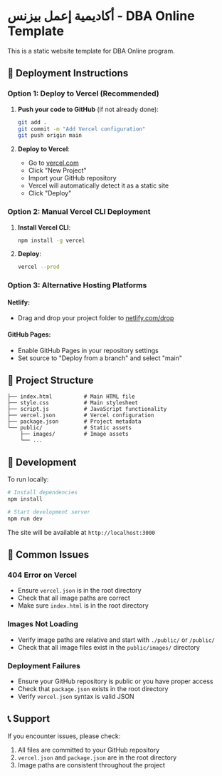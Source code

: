 # أكاديمية إعمل بيزنس - DBA Online Template

This is a static website template for DBA Online program.

## 🚀 Deployment Instructions

### Option 1: Deploy to Vercel (Recommended)

1. **Push your code to GitHub** (if not already done):
   ```bash
   git add .
   git commit -m "Add Vercel configuration"
   git push origin main
   ```

2. **Deploy to Vercel**:
   - Go to [vercel.com](https://vercel.com)
   - Click "New Project"
   - Import your GitHub repository
   - Vercel will automatically detect it as a static site
   - Click "Deploy"

### Option 2: Manual Vercel CLI Deployment

1. **Install Vercel CLI**:
   ```bash
   npm install -g vercel
   ```

2. **Deploy**:
   ```bash
   vercel --prod
   ```

### Option 3: Alternative Hosting Platforms

#### Netlify:
- Drag and drop your project folder to [netlify.com/drop](https://netlify.com/drop)

#### GitHub Pages:
- Enable GitHub Pages in your repository settings
- Set source to "Deploy from a branch" and select "main"

## 📁 Project Structure

```
├── index.html          # Main HTML file
├── style.css           # Main stylesheet
├── script.js           # JavaScript functionality
├── vercel.json         # Vercel configuration
├── package.json        # Project metadata
└── public/             # Static assets
    ├── images/         # Image assets
    └── ...
```

## 🔧 Development

To run locally:

```bash
# Install dependencies
npm install

# Start development server
npm run dev
```

The site will be available at `http://localhost:3000`

## 🐛 Common Issues

### 404 Error on Vercel
- Ensure `vercel.json` is in the root directory
- Check that all image paths are correct
- Make sure `index.html` is in the root directory

### Images Not Loading
- Verify image paths are relative and start with `./public/` or `/public/`
- Check that all image files exist in the `public/images/` directory

### Deployment Failures
- Ensure your GitHub repository is public or you have proper access
- Check that `package.json` exists in the root directory
- Verify `vercel.json` syntax is valid JSON

## 📞 Support

If you encounter issues, please check:
1. All files are committed to your GitHub repository
2. `vercel.json` and `package.json` are in the root directory
3. Image paths are consistent throughout the project

